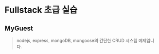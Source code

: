 Fullstack 초급 실습
=================

MyGuest
-------

> nodejs, express, mongoDB, mongoose의 간단한 CRUD 시스템 예제입니다.
